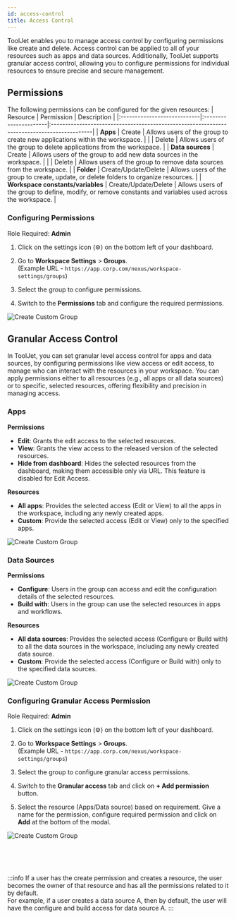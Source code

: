 ```yaml
---
id: access-control
title: Access Control
---
```


ToolJet enables you to manage access control by configuring permissions like create and delete. Access control can be applied to all of your resources such as apps and data sources. Additionally, ToolJet supports granular access control, allowing you to configure permissions for individual resources to ensure precise and secure management.

## Permissions

The following permissions can be configured for the given resources:
| Resource                    | Permission            | Description                                                                                 |
|:----------------------------|:----------------------|:--------------------------------------------------------------------------------------------|
| **Apps**                    | Create           | Allows users of the group to create new applications within the workspace.                 |
|                             | Delete           | Allows users of the group to delete applications from the workspace.              |
| **Data sources**            | Create           | Allows users of the group to add new data sources in the workspace. |
|                             | Delete           | Allows users of the group to remove data sources from the workspace.              |
| **Folder**                  | Create/Update/Delete | Allows users of the group to create, update, or delete folders to organize resources. |
| **Workspace constants/variables** | Create/Update/Delete | Allows users of the group to define, modify, or remove constants and variables used across the workspace. |

### Configuring Permissions

Role Required: **Admin** <br/>

1. Click on the settings icon (⚙️) on the bottom left of your dashboard.

2. Go to **Workspace Settings** > **Groups**. <br/>
    (Example URL - `https://app.corp.com/nexus/workspace-settings/groups`)

3. Select the group to configure permissions.

4. Switch to the **Permissions** tab and configure the required permissions.

<img className="screenshot-full" src="/img/user-management/rbac/access-control/select-permission.png" alt="Create Custom Group" />


## Granular Access Control

In ToolJet, you can set granular level access control for apps and data sources, by configuring permissions like view access or edit access, to manage who can interact with the resources in your workspace. You can apply permissions either to all resources (e.g., all apps or all data sources) or to specific, selected resources, offering flexibility and precision in managing access.

### Apps

**Permissions**

- **Edit**: Grants the edit access to the selected resources.
- **View**: Grants the view access to the released version of the selected resources.
- **Hide from dashboard**:  Hides the selected resources from the dashboard, making them accessible only via URL. This feature is disabled for Edit Access.

**Resources**

- **All apps**: Provides the selected access (Edit or View) to all the apps in the workspace, including any newly created apps.
- **Custom**: Provide the selected access (Edit or View) only to the specified apps.

<img className="screenshot-full" src="/img/user-management/rbac/access-control/app-permission.png" alt="Create Custom Group" />

### Data Sources

**Permissions**

- **Configure**: Users in the group can access and edit the configuration details of the selected resources.
- **Build with**: Users in the group can use the selected resources in apps and workflows.

**Resources**

- **All data sources**: Provides the selected access (Configure or Build with) to all the data sources in the workspace, including any newly created data source.
- **Custom**: Provide the selected access (Configure or Build with) only to the specified data sources.

<img className="screenshot-full" src="/img/user-management/rbac/access-control/ds-permission.png" alt="Create Custom Group" />

### Configuring Granular Access Permission

Role Required: **Admin** <br/>

1. Click on the settings icon (⚙️) on the bottom left of your dashboard.

2. Go to **Workspace Settings** > **Groups**. <br/>
    (Example URL - `https://app.corp.com/nexus/workspace-settings/groups`)

3. Select the group to configure granular access permissions.

4. Switch to the **Granular access** tab and click on **+ Add permission** button.

5. Select the resource (Apps/Data source) based on requirement. Give a name for the permission, configure required permission and click on **Add** at the bottom of the modal.

<img className="screenshot-full" src="/img/user-management/rbac/access-control/select-resource.png" alt="Create Custom Group" />

<br/><br/><br/>

:::info
If a user has the create permission and creates a resource, the user becomes the owner of that resource and has all the permissions related to it by default. <br/>
For example, if a user creates a data source A, then by default, the user will have the configure and build access for data source A.
:::